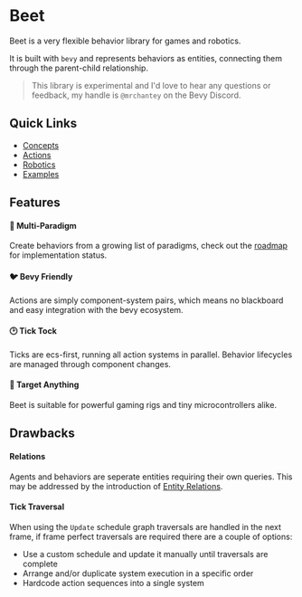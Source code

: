 # Beet

Beet is a very flexible behavior library for games and robotics.

It is built with `bevy` and represents behaviors as entities, connecting them through the parent-child relationship.

> This library is experimental and I'd love to hear any questions or feedback, my handle is `@mrchantey` on the Bevy Discord.

## Quick Links

- [Concepts](./concepts.md)
- [Actions](./actions.md)
- [Robotics](./robotics.md)
- [Examples](../examples/index.md)

## Features

#### 🌈 Multi-Paradigm

Create behaviors from a growing list of paradigms, check out the [roadmap](./misc/roadmap.md) for implementation status.

#### 🐦 Bevy Friendly

Actions are simply component-system pairs, which means no blackboard and easy integration with the bevy ecosystem.

#### 🕑 Tick Tock

Ticks are ecs-first, running all action systems in parallel. Behavior lifecycles are managed through component changes.

<!-- #### 🌳  -->

#### 🎯 Target Anything

Beet is suitable for powerful gaming rigs and tiny microcontrollers alike.

<!-- #### 🌐 Zero-config replication

Work can be distributed across environments through world replication. An agent may run some actions in a constrained environment and others in a remote server. -->

## Drawbacks

#### Relations

Agents and behaviors are seperate entities requiring their own queries. This may be addressed by the introduction of [Entity Relations](https://github.com/bevyengine/bevy/issues/3742).

#### Tick Traversal

When using the `Update` schedule graph traversals are handled in the next frame, if frame perfect traversals are required there are a couple of options:
- Use a custom schedule and update it manually until traversals are complete
- Arrange and/or duplicate system execution in a specific order
- Hardcode action sequences into a single system